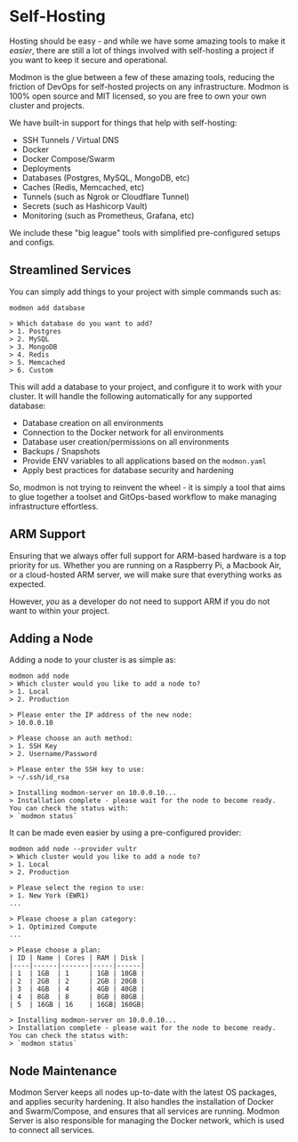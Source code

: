 
# Self-Hosting

Hosting should be easy - and while we have some amazing tools to make it *easier*, there are still a lot of things involved with self-hosting a project if you want to keep it secure and operational.

Modmon is the glue between a few of these amazing tools, reducing the friction of DevOps for self-hosted projects on any infrastructure. Modmon is 100% open source and MIT licensed, so you are free to own your own cluster and projects.

We have built-in support for things that help with self-hosting:

- SSH Tunnels / Virtual DNS
- Docker
- Docker Compose/Swarm
- Deployments
- Databases (Postgres, MySQL, MongoDB, etc)
- Caches (Redis, Memcached, etc)
- Tunnels (such as Ngrok or Cloudflare Tunnel)
- Secrets (such as Hashicorp Vault)
- Monitoring (such as Prometheus, Grafana, etc)

We include these "big league" tools with simplified pre-configured setups and configs.

## Streamlined Services

You can simply add things to your project with simple commands such as:

```shell
modmon add database

> Which database do you want to add?
> 1. Postgres
> 2. MySQL
> 3. MongoDB
> 4. Redis
> 5. Memcached
> 6. Custom
```

This will add a database to your project, and configure it to work with your cluster. It will handle the following automatically for any supported database:

- Database creation on all environments
- Connection to the Docker network for all environments
- Database user creation/permissions on all environments
- Backups / Snapshots
- Provide ENV variables to all applications based on the `modmon.yaml`
- Apply best practices for database security and hardening

So, modmon is not trying to reinvent the wheel - it is simply a tool that aims to glue together a toolset and GitOps-based workflow to make managing infrastructure effortless.

## ARM Support

Ensuring that we always offer full support for ARM-based hardware is a top priority for us. Whether you are running on a Raspberry Pi, a Macbook Air, or a cloud-hosted ARM server, we will make sure that everything works as expected.

However, *you* as a developer do not need to support ARM if you do not want to within your project.

## Adding a Node

Adding a node to your cluster is as simple as:

```shell
modmon add node
> Which cluster would you like to add a node to?
> 1. Local
> 2. Production

> Please enter the IP address of the new node:
> 10.0.0.10

> Please choose an auth method:
> 1. SSH Key
> 2. Username/Password

> Please enter the SSH key to use:
> ~/.ssh/id_rsa

> Installing modmon-server on 10.0.0.10...
> Installation complete - please wait for the node to become ready. You can check the status with:
> `modmon status`
```

It can be made even easier by using a pre-configured provider:

```shell
modmon add node --provider vultr
> Which cluster would you like to add a node to?
> 1. Local
> 2. Production

> Please select the region to use:
> 1. New York (EWR1)
...

> Please choose a plan category:
> 1. Optimized Compute
...

> Please choose a plan:
| ID | Name | Cores | RAM | Disk |
|----|------|-------|-----|------|
| 1  | 1GB  | 1     | 1GB | 10GB |
| 2  | 2GB  | 2     | 2GB | 20GB |
| 3  | 4GB  | 4     | 4GB | 40GB |
| 4  | 8GB  | 8     | 8GB | 80GB |
| 5  | 16GB | 16    | 16GB| 160GB|

> Installing modmon-server on 10.0.0.10...
> Installation complete - please wait for the node to become ready. You can check the status with:
> `modmon status`
```

## Node Maintenance

Modmon Server keeps all nodes up-to-date with the latest OS packages, and applies security hardening. It also handles the installation of Docker and Swarm/Compose, and ensures that all services are running. Modmon Server is also responsible for managing the Docker network, which is used to connect all services.

